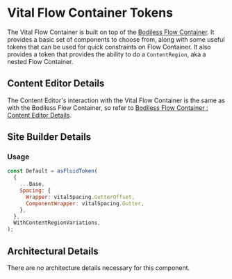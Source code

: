 # Vital Flow Container Tokens

The Vital Flow Container is built on top of the [Bodiless Flow
Container](/Components/FlowContainer/). It provides a basic set of components to choose from, along
with some useful tokens that can be used for quick constraints on Flow Container. It also provides a
token that provides the ability to do a `ContentRegion`, aka a nested Flow Container.

## Content Editor Details

The Content Editor's interaction with the Vital Flow Container is the same as with the Bodiless Flow
Container, so refer to [Bodiless Flow Container : Content Editor
Details](/Components/FlowContainer/#content-editor-details).

## Site Builder Details

### Usage

```js
const Default = asFluidToken(
  {
    ...Base,
    Spacing: {
      Wrapper: vitalSpacing.GutterOffset,
      ComponentWrapper: vitalSpacing.Gutter,
    },
  },
  WithContentRegionVariations,
);
```

## Architectural Details

There are no architecture details necessary for this component.
